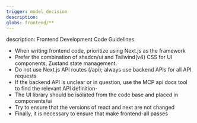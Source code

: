 ```yaml
---
trigger: model_decision
description: 
globs: frontend/**
---
```

description: Frontend Development Code Guidelines

- When writing frontend code, prioritize using Next.js as the framework
- Prefer the combination of shadcn/ui and Tailwind(v4) CSS for UI components, Zustand state management.
- Do not use Next.js API routes (/api); always use backend APIs for all API requests
- If the backend API is unclear or in question, use the MCP api docs tool to find the relevant API definition- 
- The UI library should be isolated from the code base and placed in components/ui
- Try to ensure that the versions of react and next are not changed
- Finally, it is necessary to ensure that make frontend-all passes
